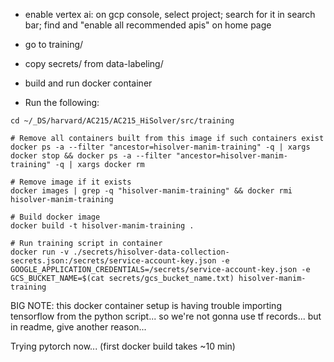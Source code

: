 - enable vertex ai: on gcp console, select project; search for it in search bar; find and "enable all recommended apis" on home page

- go to training/

- copy secrets/ from data-labeling/

- build and run docker container

- Run the following:

```shell
cd ~/_DS/harvard/AC215/AC215_HiSolver/src/training
```

```shell
# Remove all containers built from this image if such containers exist
docker ps -a --filter "ancestor=hisolver-manim-training" -q | xargs docker stop && docker ps -a --filter "ancestor=hisolver-manim-training" -q | xargs docker rm

# Remove image if it exists
docker images | grep -q "hisolver-manim-training" && docker rmi hisolver-manim-training

# Build docker image
docker build -t hisolver-manim-training .

# Run training script in container
docker run -v ./secrets/hisolver-data-collection-secrets.json:/secrets/service-account-key.json -e GOOGLE_APPLICATION_CREDENTIALS=/secrets/service-account-key.json -e GCS_BUCKET_NAME=$(cat secrets/gcs_bucket_name.txt) hisolver-manim-training
```

BIG NOTE: this docker container setup is having trouble importing tensorflow from the python script... so we're not gonna use tf records... but in readme, give another reason...

Trying pytorch now... (first docker build takes ~10 min)
